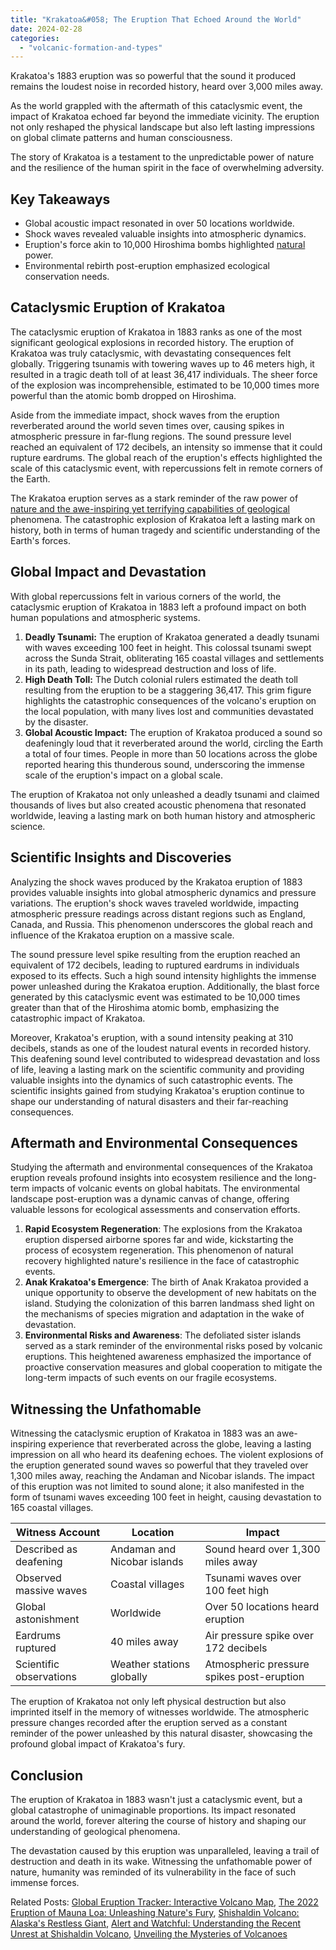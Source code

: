 ```yaml
---
title: "Krakatoa&#058; The Eruption That Echoed Around the World"
date: 2024-02-28
categories: 
  - "volcanic-formation-and-types"
---
```


Krakatoa's 1883 eruption was so powerful that the sound it produced remains the loudest noise in recorded history, heard over 3,000 miles away.

As the world grappled with the aftermath of this cataclysmic event, the impact of Krakatoa echoed far beyond the immediate vicinity. The eruption not only reshaped the physical landscape but also left lasting impressions on global climate patterns and human consciousness.

The story of Krakatoa is a testament to the unpredictable power of nature and the resilience of the human spirit in the face of overwhelming adversity.

## Key Takeaways

- Global acoustic impact resonated in over 50 locations worldwide.
- Shock waves revealed valuable insights into atmospheric dynamics.
- Eruption's force akin to 10,000 Hiroshima bombs highlighted [natural](https://magmamatters.com/the-art-and-science-of-volcano-monitoring/ "The Art and Science of Volcano Monitoring") power.
- Environmental rebirth post-eruption emphasized ecological conservation needs.

## Cataclysmic Eruption of Krakatoa

The cataclysmic eruption of Krakatoa in 1883 ranks as one of the most significant geological explosions in recorded history. The eruption of Krakatoa was truly cataclysmic, with devastating consequences felt globally. Triggering tsunamis with towering waves up to 46 meters high, it resulted in a tragic death toll of at least 36,417 individuals. The sheer force of the explosion was incomprehensible, estimated to be 10,000 times more powerful than the atomic bomb dropped on Hiroshima.

Aside from the immediate impact, shock waves from the eruption reverberated around the world seven times over, causing spikes in atmospheric pressure in far-flung regions. The sound pressure level reached an equivalent of 172 decibels, an intensity so immense that it could rupture eardrums. The global reach of the eruption's effects highlighted the scale of this cataclysmic event, with repercussions felt in remote corners of the Earth.

The Krakatoa eruption serves as a stark reminder of the raw power of [nature and the awe-inspiring yet terrifying capabilities of geological](https://magmamatters.com/the-environmental-impact-of-volcanic-eruptions-2/ "The Environmental Impact of Volcanic Eruptions") phenomena. The catastrophic explosion of Krakatoa left a lasting mark on history, both in terms of human tragedy and scientific understanding of the Earth's forces.

## Global Impact and Devastation

With global repercussions felt in various corners of the world, the cataclysmic eruption of Krakatoa in 1883 left a profound impact on both human populations and atmospheric systems.

1. **Deadly Tsunami:** The eruption of Krakatoa generated a deadly tsunami with waves exceeding 100 feet in height. This colossal tsunami swept across the Sunda Strait, obliterating 165 coastal villages and settlements in its path, leading to widespread destruction and loss of life.
2. **High Death Toll:** The Dutch colonial rulers estimated the death toll resulting from the eruption to be a staggering 36,417. This grim figure highlights the catastrophic consequences of the volcano's eruption on the local population, with many lives lost and communities devastated by the disaster.
3. **Global Acoustic Impact:** The eruption of Krakatoa produced a sound so deafeningly loud that it reverberated around the world, circling the Earth a total of four times. People in more than 50 locations across the globe reported hearing this thunderous sound, underscoring the immense scale of the eruption's impact on a global scale.

The eruption of Krakatoa not only unleashed a deadly tsunami and claimed thousands of lives but also created acoustic phenomena that resonated worldwide, leaving a lasting mark on both human history and atmospheric science.

## Scientific Insights and Discoveries

Analyzing the shock waves produced by the Krakatoa eruption of 1883 provides valuable insights into global atmospheric dynamics and pressure variations. The eruption's shock waves traveled worldwide, impacting atmospheric pressure readings across distant regions such as England, Canada, and Russia. This phenomenon underscores the global reach and influence of the Krakatoa eruption on a massive scale.

The sound pressure level spike resulting from the eruption reached an equivalent of 172 decibels, leading to ruptured eardrums in individuals exposed to its effects. Such a high sound intensity highlights the immense power unleashed during the Krakatoa eruption. Additionally, the blast force generated by this cataclysmic event was estimated to be 10,000 times greater than that of the Hiroshima atomic bomb, emphasizing the catastrophic impact of Krakatoa.

Moreover, Krakatoa's eruption, with a sound intensity peaking at 310 decibels, stands as one of the loudest natural events in recorded history. This deafening sound level contributed to widespread devastation and loss of life, leaving a lasting mark on the scientific community and providing valuable insights into the dynamics of such catastrophic events. The scientific insights gained from studying Krakatoa's eruption continue to shape our understanding of natural disasters and their far-reaching consequences.

## Aftermath and Environmental Consequences

Studying the aftermath and environmental consequences of the Krakatoa eruption reveals profound insights into ecosystem resilience and the long-term impacts of volcanic events on global habitats. The environmental landscape post-eruption was a dynamic canvas of change, offering valuable lessons for ecological assessments and conservation efforts.

1. **Rapid Ecosystem Regeneration**: The explosions from the Krakatoa eruption dispersed airborne spores far and wide, kickstarting the process of ecosystem regeneration. This phenomenon of natural recovery highlighted nature's resilience in the face of catastrophic events.
2. **Anak Krakatoa's Emergence**: The birth of Anak Krakatoa provided a unique opportunity to observe the development of new habitats on the island. Studying the colonization of this barren landmass shed light on the mechanisms of species migration and adaptation in the wake of devastation.
3. **Environmental Risks and Awareness**: The defoliated sister islands served as a stark reminder of the environmental risks posed by volcanic eruptions. This heightened awareness emphasized the importance of proactive conservation measures and global cooperation to mitigate the long-term impacts of such events on our fragile ecosystems.

## Witnessing the Unfathomable

Witnessing the cataclysmic eruption of Krakatoa in 1883 was an awe-inspiring experience that reverberated across the globe, leaving a lasting impression on all who heard its deafening echoes. The violent explosions of the eruption generated sound waves so powerful that they traveled over 1,300 miles away, reaching the Andaman and Nicobar islands. The impact of this eruption was not limited to sound alone; it also manifested in the form of tsunami waves exceeding 100 feet in height, causing devastation to 165 coastal villages.

| Witness Account | Location | Impact |
| --- | --- | --- |
| Described as deafening | Andaman and Nicobar islands | Sound heard over 1,300 miles away |
| Observed massive waves | Coastal villages | Tsunami waves over 100 feet high |
| Global astonishment | Worldwide | Over 50 locations heard eruption |
| Eardrums ruptured | 40 miles away | Air pressure spike over 172 decibels |
| Scientific observations | Weather stations globally | Atmospheric pressure spikes post-eruption |

The eruption of Krakatoa not only left physical destruction but also imprinted itself in the memory of witnesses worldwide. The atmospheric pressure changes recorded after the eruption served as a constant reminder of the power unleashed by this natural disaster, showcasing the profound global impact of Krakatoa's fury.

## Conclusion

The eruption of Krakatoa in 1883 wasn't just a cataclysmic event, but a global catastrophe of unimaginable proportions. Its impact resonated around the world, forever altering the course of history and shaping our understanding of geological phenomena.

The devastation caused by this eruption was unparalleled, leaving a trail of destruction and death in its wake. Witnessing the unfathomable power of nature, humanity was reminded of its vulnerability in the face of such immense forces.

Related Posts: [Global Eruption Tracker: Interactive Volcano Map](https://magmamatters.com/global-eruption-tracker-interactive-volcano-map/), [The 2022 Eruption of Mauna Loa: Unleashing Nature's Fury](https://magmamatters.com/the-2022-eruption-of-mauna-loa-unleashing-natures-fury/), [Shishaldin Volcano: Alaska's Restless Giant](https://magmamatters.com/shishaldin-volcano-alaskas-restless-giant/), [Alert and Watchful: Understanding the Recent Unrest at Shishaldin Volcano](https://magmamatters.com/alert-and-watchful-understanding-the-recent-unrest-at-shishaldin-volcano/), [Unveiling the Mysteries of Volcanoes](https://magmamatters.com/unveiling-the-mysteries-of-volcanoes/)

